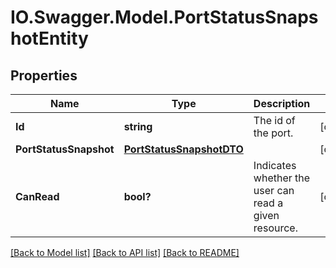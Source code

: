 # IO.Swagger.Model.PortStatusSnapshotEntity
## Properties

Name | Type | Description | Notes
------------ | ------------- | ------------- | -------------
**Id** | **string** | The id of the port. | [optional] 
**PortStatusSnapshot** | [**PortStatusSnapshotDTO**](PortStatusSnapshotDTO.md) |  | [optional] 
**CanRead** | **bool?** | Indicates whether the user can read a given resource. | [optional] 

[[Back to Model list]](../README.md#documentation-for-models) [[Back to API list]](../README.md#documentation-for-api-endpoints) [[Back to README]](../README.md)

